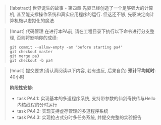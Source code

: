 >[!abstract] 世界诞生的故事 - 第四章
>先驱已经创造了一个足够强大的计算机, 甚至能支撑操作系统和真实应用程序的运行. 但这还不够, 先驱决定向计算机施以虚拟化的魔法.

>[!must] 代码管理
>在进行本PA前, 请在工程目录下执行以下命令进行分支整理, 否则将影响你的成绩:
>
>```
>git commit --allow-empty -am "before starting pa4"
>git checkout master
>git merge pa3
>git checkout -b pa4
>```

>[!must] 提交要求(请认真阅读以下内容, 若有违反, 后果自负)
>**预计平均耗时**: 40小时
>
>**阶段性安排**:
>
>-   task PA4.1: 实现基本的多道程序系统, 支持带参数的仙剑奇侠传与Hello内核线程的分时运行
>-   task PA4.2: 实现支持虚存管理的多道程序系统
>-   task PA4.3: 实现抢占式分时多任务系统, 并提交完整的实验报告